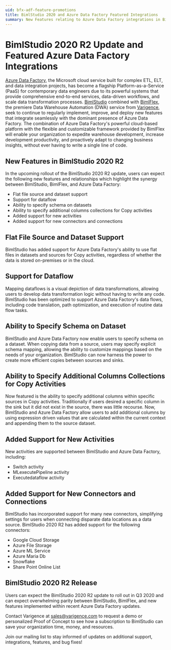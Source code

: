 ```yaml
---
uid: bfx-adf-feature-promotions
title: BimlStudio 2020 and Azure Data Factory Featured Integrations
summary: New Features relating to Azure Data Factory integrations in BimlStudio 2020.2 update 
---
```


# BimlStudio 2020 R2 Update and Featured Azure Data Factory Integrations

[Azure Data Factory](https://azure.microsoft.com/en-us/services/data-factory/), the Microsoft cloud service built for complex ETL, ELT, and data integration projects, has become a flagship Platform-as-a-Service (PaaS) for contemporary data engineers due to its powerful systems that provide comprehensive end-to-end services, data-driven workflows, and scale data transformation processes. [BimlStudio](https://www.varigence.com/bimlstudio) combined with [BimlFlex](https://www.varigence.com/bimlflex), the premiere Data Warehouse Automation (DWA) service from [Varigence](www.varigence.com), seek to continue to regularly implement, improve, and deploy new features that integrate seamlessly with the dominant presence of Azure Data Factory. The combination of Azure Data Factory's powerful cloud-based platform with the flexible and customizable framework provided by BimlFlex will enable your organization to expedite warehouse development, increase development productivity, and proactively adapt to changing business insights, without ever having to write a single line of code.

## New Features in BimlStudio 2020 R2

In the upcoming rollout of the BimlStudio 2020 R2 update, users can expect the following new features and relationships which highlight the synergy between BimlStudio, BimlFlex, and Azure Data Factory:

* Flat file source and dataset support
* Support for dataflow
* Ability to specify schema on datasets
* Ability to specify additional columns collections for Copy activities
* Added support for new activities
* Added support for new connectors and connections

## Flat File Source and Dataset Support

BimlStudio has added support for Azure Data Factory's ability to use flat files in datasets and sources for Copy activities, regardless of whether the data is stored on-premises or in the cloud.

## Support for Dataflow

Mapping dataflows is a visual depiction of data transformations, allowing users to develop data transformation logic without having to write any code. BimlStudio has been optimized to support Azure Data Factory's data flows, including code translation, path optimization, and execution of routine data flow tasks.

## Ability to Specify Schema on Dataset

BimlStudio and Azure Data Factory now enable users to specify schema on a dataset. When copying data from a source, users may specify explicit schema mapping, allowing the ability to customize mappings based on the needs of your organization. BimlStudio can now harness the power to create more efficient copies between sources and sinks.

## Ability to Specify Additional Columns Collections for Copy Activities

Now featured is the ability to specify additional columns within specific sources in Copy activities.
Traditionally if users desired a specific column in the sink but it did not exist in the source, there was little recourse. Now, BimlStudio and Azure Data Factory allow users to add additional columns by using expression driven values that are calculated within the current context and appending them to the source dataset.

## Added Support for New Activities

New activities are supported between BimlStudio and Azure Data Factory, including:

* Switch activity
* MLexecutePipeline activity
* Executedataflow activity

## Added Support for New Connectors and Connections

BimlStudio has incorporated support for many new connectors, simplifying settings for users when connecting disparate data locations as a data source. BimlStudio 2020 R2 has added support for the following connectors:

* Google Cloud Storage
* Azure File Storage
* Azure ML Service
* Azure Maria Db
* Snowflake
* Share Point Online List

## BimlStudio 2020 R2 Release

Users can expect the BimlStudio 2020 R2 update to roll out in Q3 2020 and can expect overwhelming parity between BimlStudio, BimlFlex, and new features implemented within recent Azure Data Factory updates.

Contact Varigence at sales@varigence.com to request a demo or personalized Proof of Concept to see how a subscription to BimlStudio can save your organization time, money, and resources.

Join our mailing list to stay informed of updates on additional support, integrations, features, and bug fixes!
